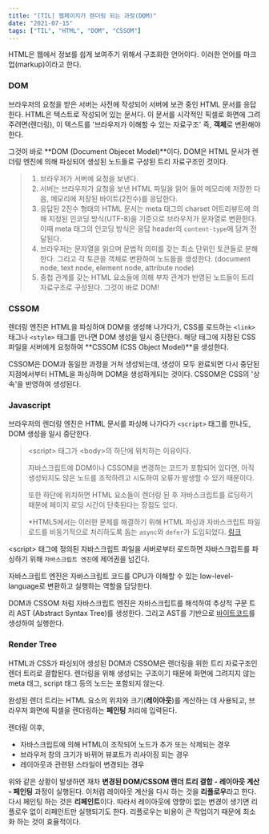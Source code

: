 ```yaml
---
title: "[TIL] 웹페이지가 렌더링 되는 과정(DOM)"
date: "2021-07-15"
tags: ["TIL", "HTML", "DOM", "CSSOM"]
---
```

HTML은 웹에서 정보를 쉽게 보여주기 위해서 구조화한 언어이다. 이러한 언어를 마크업(markup)이라고 한다.

### DOM

브라우저의 요청을 받은 서버는 사전에 작성되어 서버에 보관 중인 HTML 문서를 응답한다. HTML은 텍스트로 작성되어 있는 문서다. 이 문서를 시각적인 픽셀로 화면에 그려주려면(렌더링), 이 텍스트를 '브라우저가 이해할 수 있는 자료구조' 즉, **객체**로 변환해야 한다.

그것이 바로 **DOM (Document Objecet Model)**이다. DOM은 HTML 문서가 렌더링 엔진에 의해 파싱되어 생성된 노드들로 구성된 트리 자료구조인 것이다.

> 1. 브라우저가 서버에 요청을 보낸다.
> 2. 서버는 브라우저가 요청을 보낸 HTML 파일을 읽어 들여 메모리에 저장한 다음, 메모리에 저장된 바이트(2진수)를 응답한다.
> 3. 응답된 2진수 형태의 HTML 문서는 meta 태그의 charset 어트리뷰트에 의해 지정된 인코딩 방식(UTF-8)을 기준으로 브라우저가 문자열로 변환한다. 이때 meta 태그의 인코딩 방식은 응답 header의 ```content-type```에 담겨 전달된다.
> 4. 브라우저는 문자열을 읽으며 문법적 의미를 갖는 최소 단위인 토큰들로 분해한다. 그리고 각 토큰을 객체로 변환하여 노드들을 생성한다. (document node, text node, element node, attribute node)
> 5. 중첩 관계를 갖는 HTML 요소들에 의해 부자 관계가 반영된 노드들이 트리 자료구조로 구성된다. 그것이 바로 DOM!



### CSSOM

렌더링 엔진은 HTML을 파싱하며 DOM을 생성해 나가다가, CSS를 로드하는 ```<link>``` 태그나 ```<style>``` 태그를 만나면 DOM 생성을 일시 중단한다. 해당 태그에 지정된 CSS 파일을 서버에게 요청하여 **CSSOM (CSS Object Model)**을 생성한다. 

CSSOM은 DOM과 동일한 과정을 거쳐 생성되는데, 생성이 모두 완료되면 다시 중단된 지점에서부터 HTML을 파싱하며 DOM을 생성하게되는 것이다. CSSOM은 CSS의 '상속'을 반영하여 생성된다.



### Javascript

브라우저의 렌더링 엔진은 HTML 문서를 파싱해 나가다가 ```<script>``` 태그를 만나도, DOM 생성을 일시 중단한다. 

> \<script> 태그가 \<body>의 하단에 위치하는 이유이다.
>
> 자바스크립트에 DOM이나 CSSOM을 변경하는 코드가 포함되어 있다면, 아직 생성되지도 않은 노드를 조작하려고 시도하여 오류가 발생할 수 있기 때문이다. 
>
> 또한 하단에 위치하면 HTML 요소들이 렌더링 된 후 자바스크립트를 로딩하기 때문에 페이지 로딩 시간이 단축된다는 장점도 있다.
>
> *HTML5에서는 이러한 문제를 해결하기 위해 HTML 파싱과 자바스크립트 파일 로드를 비동기적으로 처리하도록 돕는 ```async```와 ```defer```가 도입되었다. [링크](https://ko.javascript.info/script-async-defer)

\<script> 태그에 정의된 자바스크립트 파일을 서버로부터 로드하면 자바스크립트를 파싱하기 위해 ```자바스크립트 엔진```에 제어권을 넘긴다. 

자바스크립트 엔진은 자바스크립트 코드를 CPU가 이해할 수 있는 low-level-language로 변환하고 실행하는 역할을 담당한다.

DOM과 CSSOM 처럼 자바스크립트 엔진은 자바스크립트를 해석하여 추상적 구문 트리 AST (Abstract Syntax Tree)를 생성한다. 그리고 AST를 기반으로 [바이트코드](https://ko.wikipedia.org/wiki/%EB%B0%94%EC%9D%B4%ED%8A%B8%EC%BD%94%EB%93%9C)를 생성하여 실행한다.



### Render Tree

HTML과 CSS가 파싱되어 생성된 DOM과 CSSOM은 렌더링을 위한 트리 자료구조인 렌더 트리로 결합된다. 렌더링을 위해 생성되는 구조이기 때문에 화면에 그려지지 않는 meta 태그, script 태그 등의 노드는 포함되지 않는다.

완성된 렌더 트리는 HTML 요소의 위치와 크기(**레이아웃**)를 계산하는 데 사용되고, 브라우저 화면에 픽셀을 렌더링하는 **페인팅** 처리에 입력된다.

렌더링 이후, 

+ 자바스크립트에 의해 HTML이 조작되어 노드가 추가 또는 삭제되는 경우 
+ 브라우저 창의 크기가 바뀌어 뷰포트가 리사이징 되는 경우 
+ 레이아웃과 관련된 스타일이 변경되는 경우

위와 같은 상황이 발생하면 재차 **변경된 DOM/CSSOM 렌더 트리 결합 - 레이아웃 계산 - 페인팅** 과정이 실행된다. 이처럼 레이아웃 계산을 다시 하는 것을 **리플로우**라고 한다. 다시 페인팅 하는 것은 **리페인트**이다. 따라서 레이아웃에 영향이 없는 변경이 생기면 리플로우 없이 리페인트만 실행되기도 한다. 리플로우는 비용이 큰 작업이기 때문에 최소화 하는 것이 효율적이다.